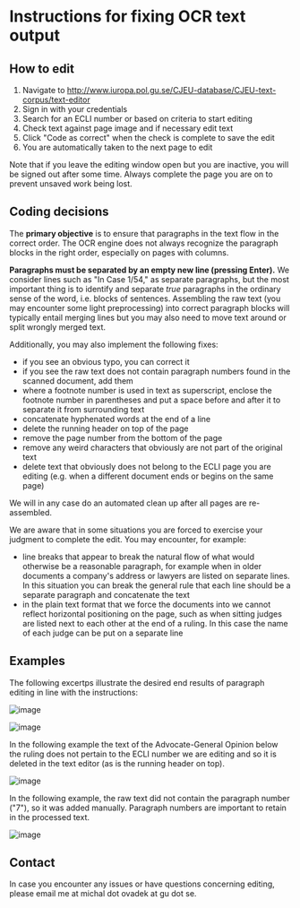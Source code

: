 # Instructions for fixing OCR text output

## How to edit

1. Navigate to http://www.iuropa.pol.gu.se/CJEU-database/CJEU-text-corpus/text-editor
2. Sign in with your credentials
3. Search for an ECLI number or based on criteria to start editing
4. Check text against page image and if necessary edit text
5. Click "Code as correct" when the check is complete to save the edit
6. You are automatically taken to the next page to edit

Note that if you leave the editing window open but you are inactive, you will be signed out after some time. Always complete the page you are on to prevent unsaved work being lost.

## Coding decisions

The **primary objective** is to ensure that paragraphs in the text flow in the correct order. The OCR engine does not always recognize the paragraph blocks in the right order, especially on pages with columns.

**Paragraphs must be separated by an empty new line (pressing Enter).** We consider lines such as "In Case 1/54," as separate paragraphs, but the most important thing is to identify and separate *true* paragraphs in the ordinary sense of the word, i.e. blocks of sentences. Assembling the raw text (you may encounter some light preprocessing) into correct paragraph blocks will typically entail merging lines but you may also need to move text around or split wrongly merged text.

Additionally, you may also implement the following fixes:
- if you see an obvious typo, you can correct it
- if you see the raw text does not contain paragraph numbers found in the scanned document, add them
- where a footnote number is used in text as superscript, enclose the footnote number in parentheses and put a space before and after it to separate it from surrounding text
- concatenate hyphenated words at the end of a line
- delete the running header on top of the page
- remove the page number from the bottom of the page
- remove any weird characters that obviously are not part of the original text
- delete text that obviously does not belong to the ECLI page you are editing (e.g. when a different document ends or begins on the same page)

We will in any case do an automated clean up after all pages are re-assembled.

We are aware that in some situations you are forced to exercise your judgment to complete the edit. You may encounter, for example:
- line breaks that appear to break the natural flow of what would otherwise be a reasonable paragraph, for example when in older documents a company's address or lawyers are listed on separate lines. In this situation you can break the general rule that each line should be a separate paragraph and concatenate the text
- in the plain text format that we force the documents into we cannot reflect horizontal positioning on the page, such as when sitting judges are listed next to each other at the end of a ruling. In this case the name of each judge can be put on a separate line

## Examples

The following excertps illustrate the desired end results of paragraph editing in line with the instructions:

![image](https://user-images.githubusercontent.com/46047818/153920021-2200ce73-cc10-4a14-afa9-72e37991ab92.png)

![image](https://user-images.githubusercontent.com/46047818/156618347-ab55652a-e6c3-4532-8808-56dcb67af066.png)

In the following example the text of the Advocate-General Opinion below the ruling does not pertain to the ECLI number we are editing and so it is deleted in the text editor (as is the running header on top).

![image](https://user-images.githubusercontent.com/46047818/156821351-aefc549b-13d4-4d22-9ea3-140c6fa93045.png)

In the following example, the raw text did not contain the paragraph number ("7"), so it was added manually. Paragraph numbers are important to retain in the processed text.

![image](https://user-images.githubusercontent.com/46047818/156882436-baac4556-a451-44c3-bf4d-cd94a31d447f.png)

## Contact

In case you encounter any issues or have questions concerning editing, please email me at michal dot ovadek at gu dot se.
